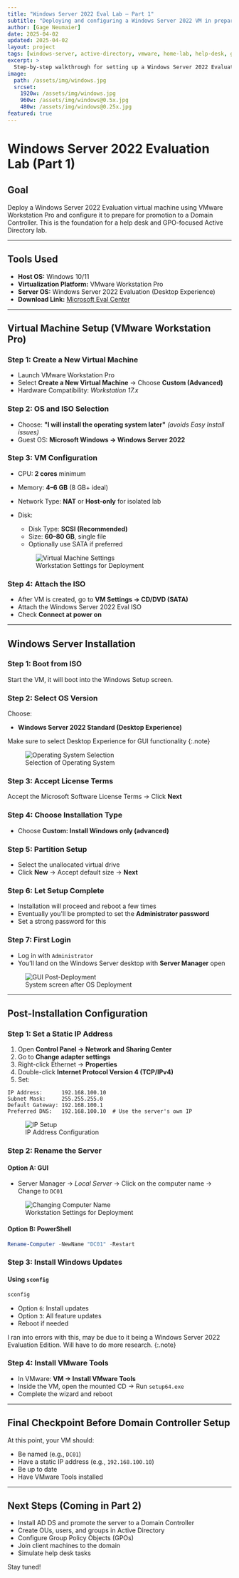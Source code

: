 ```yaml
---
title: "Windows Server 2022 Eval Lab – Part 1"
subtitle: "Deploying and configuring a Windows Server 2022 VM in preparation for Active Directory"
author: [Gage Neumaier]
date: 2025-04-02
updated: 2025-04-02
layout: project
tags: [windows-server, active-directory, vmware, home-lab, help-desk, gpo]
excerpt: >
  Step-by-step walkthrough for setting up a Windows Server 2022 Evaluation VM using VMware Workstation Pro. This lab sets the foundation for building an Active Directory domain controller with GPO support for help desk training.
image: 
  path: /assets/img/windows.jpg
  srcset:
    1920w: /assets/img/windows.jpg
    960w: /assets/img/windows@0.5x.jpg
    480w: /assets/img/windows@0.25x.jpg
featured: true
---
```



# Windows Server 2022 Evaluation Lab (Part 1)

## Goal
Deploy a Windows Server 2022 Evaluation virtual machine using VMware Workstation Pro and configure it to prepare for promotion to a Domain Controller. This is the foundation for a help desk and GPO-focused Active Directory lab.

---

## Tools Used
- **Host OS:** Windows 10/11
- **Virtualization Platform:** VMware Workstation Pro
- **Server OS:** Windows Server 2022 Evaluation (Desktop Experience)
- **Download Link:** [Microsoft Eval Center](https://www.microsoft.com/en-us/evalcenter/evaluate-windows-server-2022)

---

## Virtual Machine Setup (VMware Workstation Pro)

### Step 1: Create a New Virtual Machine
- Launch VMware Workstation Pro
- Select **Create a New Virtual Machine** → Choose **Custom (Advanced)**
- Hardware Compatibility: *Workstation 17.x*

### Step 2: OS and ISO Selection
- Choose: **"I will install the operating system later"** *(avoids Easy Install issues)*
- Guest OS: **Microsoft Windows → Windows Server 2022**

### Step 3: VM Configuration
- CPU: **2 cores** minimum
- Memory: **4–6 GB** (8 GB+ ideal)
- Network Type: **NAT** or **Host-only** for isolated lab
- Disk:
  - Disk Type: **SCSI (Recommended)**
  - Size: **60–80 GB**, single file
  - Optionally use SATA if preferred

  <figure>
    <img src="/assets/apex-design-co/server-deployment/vm-settings.JPG" alt="Virtual Machine Settings">
    <figcaption>Workstation Settings for Deployment</figcaption>
  </figure>

### Step 4: Attach the ISO
- After VM is created, go to **VM Settings → CD/DVD (SATA)**
- Attach the Windows Server 2022 Eval ISO
- Check **Connect at power on**

---

## Windows Server Installation

### Step 1: Boot from ISO
Start the VM, it will boot into the Windows Setup screen.

### Step 2: Select OS Version
Choose:
- **Windows Server 2022 Standard (Desktop Experience)**

Make sure to select Desktop Experience for GUI functionality
{:.note}

<figure>
  <img src="/assets/apex-design-co/server-deployment/os-selection.JPG" alt="Operating System Selection">
  <figcaption>Selection of Operating System</figcaption>
</figure>

### Step 3: Accept License Terms
Accept the Microsoft Software License Terms → Click **Next**

### Step 4: Choose Installation Type
- Choose **Custom: Install Windows only (advanced)**

### Step 5: Partition Setup
- Select the unallocated virtual drive
- Click **New** → Accept default size → **Next**

### Step 6: Let Setup Complete
- Installation will proceed and reboot a few times
- Eventually you'll be prompted to set the **Administrator password**
- Set a strong password for this

### Step 7: First Login
- Log in with `Administrator`
- You’ll land on the Windows Server desktop with **Server Manager** open

<figure>
  <img src="/assets/apex-design-co/server-deployment/post-installation.JPG" alt="GUI Post-Deployment">
  <figcaption>System screen after OS Deployment</figcaption>
</figure>

---

## Post-Installation Configuration

### Step 1: Set a Static IP Address
1. Open **Control Panel → Network and Sharing Center**
2. Go to **Change adapter settings**
3. Right-click Ethernet → **Properties**
4. Double-click **Internet Protocol Version 4 (TCP/IPv4)**
5. Set:

```
IP Address:      192.168.100.10
Subnet Mask:     255.255.255.0
Default Gateway: 192.168.100.1
Preferred DNS:   192.168.100.10  # Use the server's own IP
```
<figure>
  <img src="/assets/apex-design-co/server-deployment/ip-setup.JPG" alt="IP Setup">
  <figcaption>IP Address Configuration</figcaption>
</figure>

### Step 2: Rename the Server
#### Option A: GUI
- Server Manager → *Local Server* → Click on the computer name → Change to `DC01`

<figure>
  <img src="/assets/apex-design-co/server-deployment/computer-name-change.JPG" alt="Changing Computer Name">
  <figcaption>Workstation Settings for Deployment</figcaption>
</figure>

#### Option B: PowerShell
```powershell
Rename-Computer -NewName "DC01" -Restart
```

### Step 3: Install Windows Updates
#### Using `sconfig`
```powershell
sconfig
```
- Option `6`: Install updates
- Option `3`: All feature updates
- Reboot if needed

I ran into errors with this, may be due to it being a Windows Server 2022 Evaluation Edition. Will have to do more research. 
{:.note}

### Step 4: Install VMware Tools
- In VMware: **VM → Install VMware Tools**
- Inside the VM, open the mounted CD → Run `setup64.exe`
- Complete the wizard and reboot

---

## Final Checkpoint Before Domain Controller Setup
At this point, your VM should:
- Be named (e.g., `DC01`)
- Have a static IP address (e.g., `192.168.100.10`)
- Be up to date
- Have VMware Tools installed

---

## Next Steps (Coming in Part 2)
- Install AD DS and promote the server to a Domain Controller
- Create OUs, users, and groups in Active Directory
- Configure Group Policy Objects (GPOs)
- Join client machines to the domain
- Simulate help desk tasks

Stay tuned!
